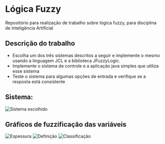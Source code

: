 # Lógica Fuzzy
Repositório para realização de trabalho sobre lógica fuzzy, para disciplina de Inteligência Artificial

## Descrição do trabalho

* Escolha um dos três sistemas descritos a seguir e implemente o mesmo usando a linguagem JCL e a biblioteca JFuzzyLogic.
* Implemente o sistema de controle e a aplicação java simples que utiliza esse sistema
* Teste o sistema para algumas opções de entrada e verifique se a resposta está consistente

## Sistema:
![Sistema escolhido](https://i.imgur.com/ErYCPhg.png)

## Gráficos de fuzzificação das variáveis
![Espessura](https://i.imgur.com/DXgnhO8.png)
![Definição](https://i.imgur.com/aMRlqnk.png)
![Classificação](https://i.imgur.com/76pr8Xd.png)
